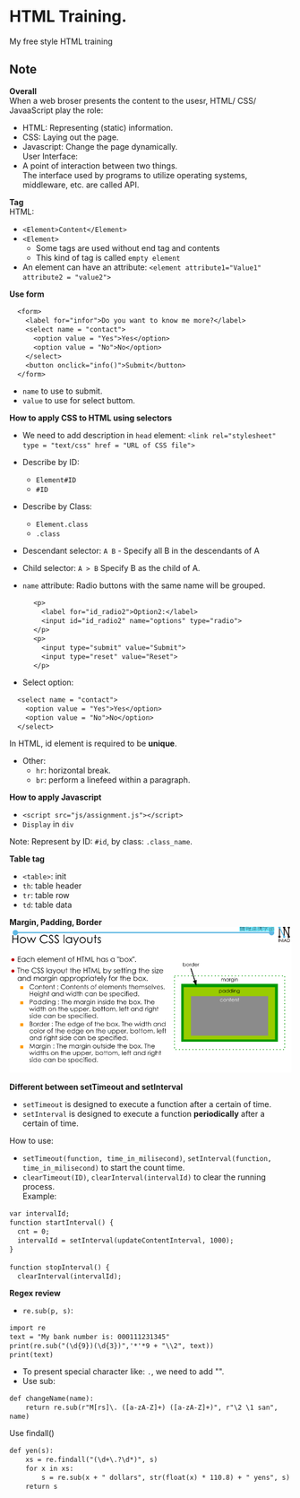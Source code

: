 # HTML Training.  
My free style HTML training
## Note  
**Overall**  
When a web broser presents the content to the usesr, HTML/ CSS/ JavaaScript play the role:  
- HTML: Representing (static) information.  
- CSS: Laying out the page.  
- Javascript: Change the page dynamically.  
User Interface:  
- A point of interaction between two things.  
The interface used by programs to utilize operating systems, middleware, etc. are called API.  

**Tag**  
HTML:  
- `<Element>Content</Element>` 
- `<Element>`  
  + Some tags are used without end tag and contents
  + This kind of tag is called `empty element`  
- An element can have an attribute: `<element attribute1="Value1" attribute2 = "value2">`  

**Use form**  
```
  <form>
    <label for="infor">Do you want to know me more?</label>
    <select name = "contact">
      <option value = "Yes">Yes</option>
      <option value = "No">No</option>
    </select>
    <button onclick="info()">Submit</button>
  </form>
```  
- `name` to use to submit.    
- `value` to use for select buttom.  

**How to apply CSS to HTML using selectors**  
- We need to add description in `head` element: `<link rel="stylesheet" type = "text/css" href = "URL of CSS file">`  
- Describe by ID:  
    + `Element#ID`
    + `#ID`  
- Describe by Class:  
    + `Element.class`  
    + `.class`      
- Descendant selector:  `A B` - Specify all B in the descendants of A  
- Child selector: `A > B` Specify B as the child of A.  

- `name` attribute: Radio buttons with the same name will be grouped.  
```
      <p>
        <label for="id_radio2">Option2:</label>
        <input id="id_radio2" name="options" type="radio">
      </p>
      <p>
        <input type="submit" value="Submit">
        <input type="reset" value="Reset">
      </p>
```

- Select option:  
```
  <select name = "contact">
    <option value = "Yes">Yes</option>
    <option value = "No">No</option>
  </select>
```  
In HTML, id element is required to be **unique**.  

- Other:  
  + `hr`: horizontal break.  
  + `br`: perform a linefeed within a paragraph.  



**How to apply Javascript**  
- `<script src="js/assignment.js"></script>`  
- `Display` in `div`  

Note: Represent by ID: `#id`, by class: `.class_name`.  

**Table tag**  
- `<table>`: init  
- `th`: table header
- `tr`: table row  
- `td`: table data  

**Margin, Padding, Border**  
![IMG](layout.png)  

**Different between setTimeout and setInterval**  
- `setTimeout` is designed to execute a function after a certain of time.
- `setInterval` is designed to execute a function **periodically** after a certain of time.  

How to use:  
- `setTimeout(function, time_in_milisecond)`, `setInterval(function, time_in_milisecond)` to start the count time.  
- `clearTimeout(ID)`, `clearInterval(intervalId)` to clear the running process.  
Example:  
```
var intervalId;
function startInterval() {
  cnt = 0;
  intervalId = setInterval(updateContentInterval, 1000);
}

function stopInterval() {
  clearInterval(intervalId);
```  
**Regex review**  
- `re.sub(p, s)`:  
```
import re
text = "My bank number is: 000111231345"
print(re.sub("(\d{9})(\d{3})",'*'*9 + "\\2", text))
print(text)
```  
- To present special character like: `.`, we need to add "\".  
- Use sub:  
```
def changeName(name):
    return re.sub(r"M[rs]\. ([a-zA-Z]+) ([a-zA-Z]+)", r"\2 \1 san", name)
```  
Use findall()  
```
def yen(s):
    xs = re.findall("(\d+\.?\d*)", s)
    for x in xs:
        s = re.sub(x + " dollars", str(float(x) * 110.8) + " yens", s) 
    return s
```  









  

